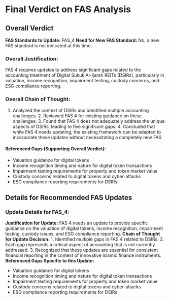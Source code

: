# Final Verdict on FAS Analysis

## Overall Verdict
**FAS Standards to Update:** FAS_4
**Need for New FAS Standard:** No, a new FAS standard is not indicated at this time.

### Overall Justification:
FAS 4 requires updates to address significant gaps related to the accounting treatment of Digital Sukuk Al-Ijarah REITs (DSIRs), particularly in valuation, income recognition, impairment testing, custody concerns, and ESG compliance reporting.

### Overall Chain of Thought:
1. Analyzed the context of DSIRs and identified multiple accounting challenges. 2. Reviewed FAS 4 for existing guidance on these challenges. 3. Found that FAS 4 does not adequately address the unique aspects of DSIRs, leading to five significant gaps. 4. Concluded that while FAS 4 needs updating, the existing framework can be adapted to incorporate these updates without necessitating a completely new FAS.

#### Referenced Gaps (Supporting Overall Verdict):
- Valuation guidance for digital tokens
- Income recognition timing and nature for digital token transactions
- Impairment testing requirements for property and token market value
- Custody concerns related to digital tokens and cyber-attacks
- ESG compliance reporting requirements for DSIRs

## Details for Recommended FAS Updates

### Update Details for FAS_4:
**Justification for Update:** FAS 4 needs an update to provide specific guidance on the valuation of digital tokens, income recognition, impairment testing, custody issues, and ESG compliance reporting.
**Chain of Thought for Update Decision:** 1. Identified multiple gaps in FAS 4 related to DSIRs. 2. Each gap represents a critical aspect of accounting that is not currently addressed. 3. Recognized that these updates are essential for consistent financial reporting in the context of innovative Islamic finance instruments.
**Referenced Gaps Specific to this Update:**
  - Valuation guidance for digital tokens
  - Income recognition timing and nature for digital token transactions
  - Impairment testing requirements for property and token market value
  - Custody concerns related to digital tokens and cyber-attacks
  - ESG compliance reporting requirements for DSIRs

